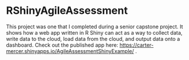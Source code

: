 # RShinyAgileAssessment
This project was one that I completed during a senior capstone project. It shows how a web app written in R Shiny can act as a way to collect data, write data to the cloud, load data from the cloud, and output data onto a dashboard. Check out the published app here: https://carter-mercer.shinyapps.io/AgileAssessmentShinyExample/ . 
